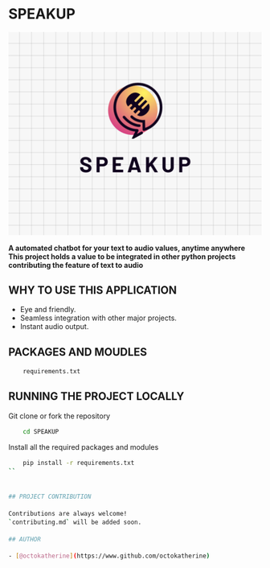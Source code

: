 
# SPEAKUP

![LOGO](./LOGO.png)

**A automated chatbot for your text to audio values, anytime anywhere**
**This project holds a value to be integrated in other python projects contributing the feature of text to audio**


## WHY TO USE THIS APPLICATION

- Eye and friendly.
- Seamless integration with other major projects.
- Instant audio output.



## PACKAGES AND MOUDLES

```bash
    requirements.txt
```


## RUNNING THE PROJECT LOCALLY

Git clone or fork the repository

```bash
    cd SPEAKUP
```
Install all the required packages and modules
```bash
    pip install -r requirements.txt
``


## PROJECT CONTRIBUTION

Contributions are always welcome!
`contributing.md` will be added soon.

## AUTHOR

- [@octokatherine](https://www.github.com/octokatherine)

